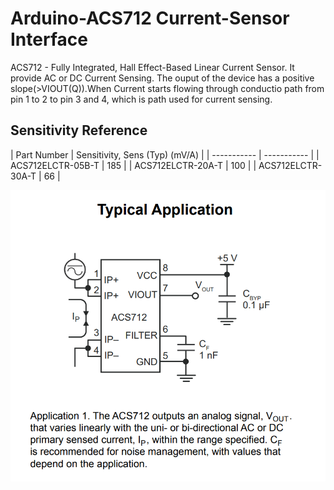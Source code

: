 # Arduino-ACS712 Current-Sensor Interface

ACS712 - Fully Integrated, Hall Effect-Based Linear Current Sensor. It provide AC or DC Current Sensing. The ouput of the device has a positive slope(>VIOUT(Q)).When Current starts flowing through conductio path from pin 1 to 2 to pin 3 and 4, which is path used for current sensing.

## Sensitivity Reference

| Part Number | Sensitivity, Sens
(Typ) (mV/A) |
| ----------- | ----------- |
| ACS712ELCTR-05B-T | 185 |
| ACS712ELCTR-20A-T | 100 |
| ACS712ELCTR-30A-T | 66 |

![Datasheet Diagram](https://github.com/AasaiAlangaram/Arduino-ACS712-Current-Sensor-Interface/blob/master/Images/ACS712.PNG)
